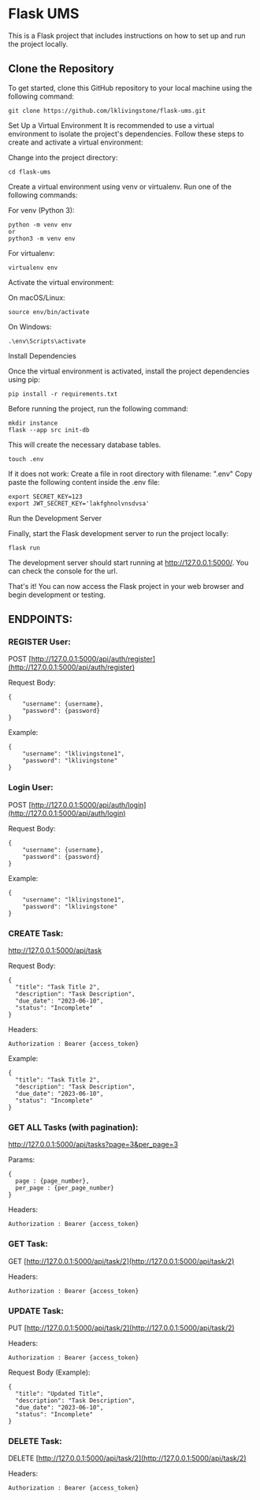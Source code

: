 # Flask UMS

This is a Flask project that includes instructions on how to set up and run the project locally.

## Clone the Repository

To get started, clone this GitHub repository to your local machine using the following command:

```
git clone https://github.com/lklivingstone/flask-ums.git
```

Set Up a Virtual Environment
It is recommended to use a virtual environment to isolate the project's dependencies. Follow these steps to create and activate a virtual environment:

Change into the project directory:

```
cd flask-ums
```

Create a virtual environment using venv or virtualenv. Run one of the following commands:

For venv (Python 3):
```
python -m venv env
or 
python3 -m venv env
```
For virtualenv:
```
virtualenv env
```
Activate the virtual environment:

On macOS/Linux:
```
source env/bin/activate
```
On Windows:
```
.\env\Scripts\activate
```

Install Dependencies

Once the virtual environment is activated, install the project dependencies using pip:
```
pip install -r requirements.txt
```


Before running the project, run the following command:
```
mkdir instance
flask --app src init-db
```
This will create the necessary database tables.
```
touch .env
```

If it does not work:
Create a file in root directory with filename: ".env"
Copy paste the following content inside the .env file:

```
export SECRET_KEY=123
export JWT_SECRET_KEY='lakfghnolvnsdvsa'
```

Run the Development Server

Finally, start the Flask development server to run the project locally:
```
flask run
```

The development server should start running at http://127.0.0.1:5000/. You can check the console for the url.

That's it! You can now access the Flask project in your web browser and begin development or testing.

## ENDPOINTS:

### REGISTER User:

POST [http://127.0.0.1:5000/api/auth/register](http://127.0.0.1:5000/api/auth/register)

Request Body:
```
{
    "username": {username},
    "password": {password}
}
```

Example:
```
{
    "username": "lklivingstone1",
    "password": "lklivingstone"
}
```

### Login User:

POST [http://127.0.0.1:5000/api/auth/login](http://127.0.0.1:5000/api/auth/login)

Request Body:
```
{
    "username": {username},
    "password": {password}
}
```

Example:
```
{
    "username": "lklivingstone1",
    "password": "lklivingstone"
}
```

### CREATE Task:

http://127.0.0.1:5000/api/task

Request Body:
```
{
  "title": "Task Title 2",
  "description": "Task Description",
  "due_date": "2023-06-10",
  "status": "Incomplete"
}
```

Headers:
```
Authorization : Bearer {access_token}
```

Example:
```
{
  "title": "Task Title 2",
  "description": "Task Description",
  "due_date": "2023-06-10",
  "status": "Incomplete"
}
```

### GET ALL Tasks (with pagination):

http://127.0.0.1:5000/api/tasks?page=3&per_page=3

Params:
```
{
  page : {page_number},
  per_page : {per_page_number}
}
```

Headers:
```
Authorization : Bearer {access_token}
```

### GET Task:

GET [http://127.0.0.1:5000/api/task/2](http://127.0.0.1:5000/api/task/2)


Headers:
```
Authorization : Bearer {access_token}
```


### UPDATE Task:

PUT [http://127.0.0.1:5000/api/task/2](http://127.0.0.1:5000/api/task/2)


Headers:
```
Authorization : Bearer {access_token}
```

Request Body (Example):
```
{
  "title": "Updated Title",
  "description": "Task Description",
  "due_date": "2023-06-10",
  "status": "Incomplete"
}
```

### DELETE Task:

DELETE [http://127.0.0.1:5000/api/task/2](http://127.0.0.1:5000/api/task/2)


Headers:
```
Authorization : Bearer {access_token}
```
